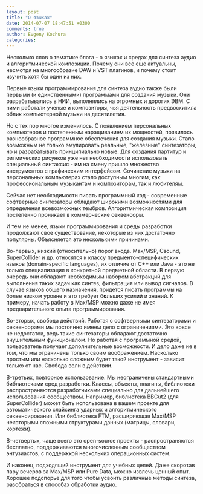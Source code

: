 ```yaml
---
layout: post
title: "О языках"
date: 2014-07-07 18:47:51 +0300
comments: true
author: Evgeny Kozhura
categories: 
---
```

Несколько слов о тематике блога - о языках и средах для синтеза аудио и алгоритмической композиции. Почему они все еще актуальны, несмотря на многообразие DAW и VST плагинов, и почему стоит изучить хотя бы один из них.
<!-- more -->
Первые языки программирования для синтеза аудио также были первыми (и единственными) программами для создания музыки. Они разрабатывались в НИИ, выполнялись на огромных и дорогих ЭВМ. С ними работали ученые и композиторы, чья деятельность предвосхитила облик компьютерной музыки на десятилетия. 

Но с тех пор многое изменилось. С появлением персональных компьютеров и постепенным наращиванием их мощностей, появилось разнообразное программное обеспечения для создания музыки. Стало возможным не только эмулировать реальные, "железные" синтезаторы, но и разрабатывать принципиально новые. Для создания партитур и ритмических рисунков уже нет необходимости использовать специальный синтаксис - им на смену пришло множество инструментов с графическим интерфейсом. Сочинение музыки на персональных компьютерах стало доступным многим, как профессиональным музыкантам и композиторам, так и любителям.

Сейчас нет необходимости писать программный код - современные софтверные синтезаторы обладают широкими возможностями для определения всевозможных тембров. Алгоритмическая композиция постепенно проникает в коммерческие секвенсоры. 

И тем не менее, языки программирования и среды разработки продолжают свое существование, некоторые из них достаточно популярны. Объясняется это несколькими причинами.

Во-первых, низкий (относительно) порог входа. Max/MSP, Csound, SuperCollider и др. относятся к классу предменто-специфических языков (domain-specific languages), их отличие от С++ или Java - это не только специализация в конкретной предметной области. В первую очередь они обладают необходимым набором абстракций для выполнения таких задач как синтез, фильтрация или вывод сигналов. В случае языков общего назначения, придется писать программы на более низком уровне и это требует б**о**льших усилий и знаний. К примеру, начать работу в Max/MSP можно даже не имея предварительного опыта программирования. 

Во-вторых, свобода действий. Работая с софтверными синтезаторами и секвенсорами мы постоянно имеем дело с ограничениями. Это вовсе не недостаток, ведь такие синтезаторы обладают достаточно внушительным функционалом. Но работая с программной средой, пользователь получает дополнительные возможности. И дело даже не в том, что мы ограничены только своим воображением. Насколько простым или насколько сложным будет такой инструмент - зависит только от нас. Свобода воли в действии.

В-третьих, повторное использование. Мы неограничены стандартными библиотеками сред разработки. Классы, объекты, плагины, библиотеки распространяются разработчиками специально для дальнейшего использования сообществом. Например, библиотека BBCut2 (для SuperCollider) может быть использована в вашем проекте для автоматического слайсинга ударных и алгоритмического секвенсирования. Или библиотека FTM, расширяющая Max/MSP некоторыми сложными структурами данных (матрицы, словари, кортежи).

В-четвертых, чаще всего это open-source проекты - распространяются бесплатно, поддерживаются многочисленным сообществом энтузиастов, с поддержкой нескольких операционных систем. 

И наконец,  подходящий инструмент для учебных целей. Даже скоротав пару вечеров за Max/MSP или Pure Data, можно извлечь ценный опыт. Хорошее подспорье для того чтобы усвоить различные методы синтеза, разобраться в способах обработки аудио.
